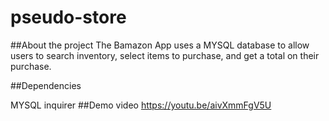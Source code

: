 # pseudo-store
##About the project 
The Bamazon App uses a MYSQL database to allow users to search inventory, select items to purchase, and get a total on their purchase.


##Dependencies

MYSQL
inquirer
##Demo video https://youtu.be/aivXmmFgV5U